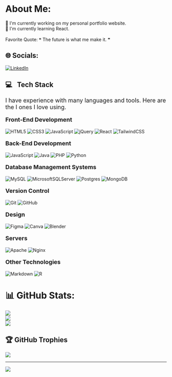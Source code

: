 # About Me:
🔭 I'm currently working on my personal portfolio website.<br>🌱 I'm currently learning React.<br><br>Favorite Quote: ❝ The future is what me make it. ❞


## 🌐 Socials:
[![LinkedIn](https://img.shields.io/badge/LinkedIn-%230077B5.svg?logo=linkedin&logoColor=white)](https://linkedin.com/in/satanshumishra) 

## <b>💻 &nbsp; Tech Stack</b>

<p style="font-size:large">I have experience with many languages and tools. Here are the I ones I love using.</p>
<div align="left">

  <p style="font-size: large;"><b>Front-End Development</b></p>

![HTML5](https://img.shields.io/badge/html5-%23E34F26.svg?style=for-the-badge&logo=html5&logoColor=white)
![CSS3](https://img.shields.io/badge/css3-%231572B6.svg?style=for-the-badge&logo=css3&logoColor=white)
![JavaScript](https://img.shields.io/badge/javascript-%23323330.svg?style=for-the-badge&logo=javascript&logoColor=%23F7DF1E)
![jQuery](https://img.shields.io/badge/jquery-%230769AD.svg?style=for-the-badge&logo=jquery&logoColor=white)
![React](https://img.shields.io/badge/react-%2320232a.svg?style=for-the-badge&logo=react&logoColor=%2361DAFB)
![TailwindCSS](https://img.shields.io/badge/tailwindcss-%2338B2AC.svg?style=for-the-badge&logo=tailwind-css&logoColor=white)

  <p style="font-size: large;"><b>Back-End Development</b></p>

![JavaScript](https://img.shields.io/badge/javascript-%23323330.svg?style=for-the-badge&logo=javascript&logoColor=%23F7DF1E)
![Java](https://img.shields.io/badge/java-%23ED8B00.svg?style=for-the-badge&logo=openjdk&logoColor=white)
![PHP](https://img.shields.io/badge/php-%23777BB4.svg?style=for-the-badge&logo=php&logoColor=white)
![Python](https://img.shields.io/badge/python-3670A0?style=for-the-badge&logo=python&logoColor=ffdd54)

  <p style="font-size: large;"><b>Database Management Systems</b></p>

![MySQL](https://img.shields.io/badge/mysql-%2300f.svg?style=for-the-badge&logo=mysql&logoColor=white)
![MicrosoftSQLServer](https://img.shields.io/badge/Microsoft%20SQL%20Server-CC2927?style=for-the-badge&logo=microsoft%20sql%20server&logoColor=white)
![Postgres](https://img.shields.io/badge/postgres-%23316192.svg?style=for-the-badge&logo=postgresql&logoColor=white)
![MongoDB](https://img.shields.io/badge/MongoDB-%234ea94b.svg?style=for-the-badge&logo=mongodb&logoColor=white)

  <p style="font-size: large;"><b>Version Control</b></p>

![Git](https://img.shields.io/badge/git-%23F05033.svg?style=for-the-badge&logo=git&logoColor=white)
![GitHub](https://img.shields.io/badge/github-%23121011.svg?style=for-the-badge&logo=github&logoColor=white)

  <p style="font-size: large;"><b>Design</b></p>

![Figma](https://img.shields.io/badge/figma-%23F24E1E.svg?style=for-the-badge&logo=figma&logoColor=white)
![Canva](https://img.shields.io/badge/Canva-%2300C4CC.svg?style=for-the-badge&logo=Canva&logoColor=white)
![Blender](https://img.shields.io/badge/blender-%23F5792A.svg?style=for-the-badge&logo=blender&logoColor=white)

  <p style="font-size: large;"><b>Servers</b></p>

![Apache](https://img.shields.io/badge/apache-%23D42029.svg?style=for-the-badge&logo=apache&logoColor=white)
![Nginx](https://img.shields.io/badge/nginx-%23009639.svg?style=for-the-badge&logo=nginx&logoColor=white)

  <p style="font-size: large;"><b>Other Technologies</b></p>

![Markdown](https://img.shields.io/badge/markdown-%23000000.svg?style=for-the-badge&logo=markdown&logoColor=white)
![R](https://img.shields.io/badge/r-%23276DC3.svg?style=for-the-badge&logo=r&logoColor=white)

</div>

# 📊 GitHub Stats:
![](https://github-readme-stats.vercel.app/api?username=SatanshuMishra&theme=react&hide_border=true&include_all_commits=false&count_private=false)<br/>
![](https://github-readme-streak-stats.herokuapp.com/?user=SatanshuMishra&theme=react&hide_border=true)<br/>
![](https://github-readme-stats.vercel.app/api/top-langs/?username=SatanshuMishra&theme=react&hide_border=true&include_all_commits=false&count_private=false&layout=compact)

## 🏆 GitHub Trophies
![](https://github-profile-trophy.vercel.app/?username=SatanshuMishra&theme=algolia&no-frame=true&no-bg=true&margin-w=4)

---
[![](https://visitcount.itsvg.in/api?id=SatanshuMishra&icon=0&color=12)](https://visitcount.itsvg.in)

<!-- Proudly created with GPRM ( https://gprm.itsvg.in ) -->
